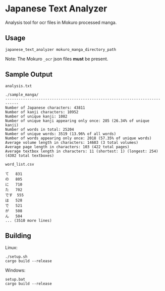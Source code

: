 # Japanese Text Analyzer

Analysis tool for ocr files in Mokuro processed manga.

## Usage

```
japanese_text_analyzer mokuro_manga_directory_path
```

Note: The Mokuro `_ocr` json files **must** be present.

## Sample Output

`analysis.txt`
```
./sample_manga/
----------------------------------------------------------------------------
Number of Japanese characters: 43811
Number of kanji characters: 10952
Number of unique kanji: 1082
Number of unique kanji appearing only once: 285 (26.34% of unique kanji)
Number of words in total: 25204
Number of unique words: 3519 (13.96% of all words)
Number of words appearing only once: 2018 (57.35% of unique words)
Average volume length in characters: 14603 (3 total volumes)
Average page length in characters: 103 (422 total pages)
Average textbox length in characters: 11 (shortest: 1) (longest: 254) (4302 total textboxes)
```

`word_list.csv`
```
て	831
の	805
に	710
た	702
です	555
は	528
で	521
が	508
ん	504
... (3510 more lines)
```

## Building

Linux:
```
./setup.sh
cargo build --release
```

Windows:
```
setup.bat
cargo build --release
```
